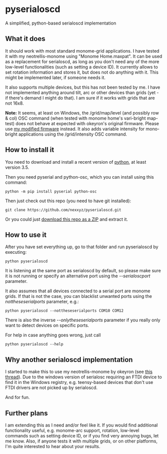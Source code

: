 # pyserialoscd

A simplified, python-based serialoscd implementation

## What it does

It should work with most standard monome-grid applications. I have tested it with my neotrellis-monome using "Monome Home.maxpat". It can be used as a replacement for serialoscd, as long as you don't need any of the more low-level functionalities (such as setting a device ID). It currently allows to set rotation information and stores it, but does not do anything with it. This might be implemented later, if someone needs it.

It also supports multiple devices, but this has not been tested by me. I have not implemented anything around tilt, arc or other devices than grids (yet - if there's demand I might do that). I am sure if it works with grids that are not 16x8.

**Note:** It seems, at least on Windows, the /grid/map/level (and possibly row & col) OSC command (when tested with monome home's vari-bright map-test) does not behave at expected with okeyron's original firmware. Please use [my modified firmware](https://github.com/nexxyz/neotrellis_monome_teensy) instead. It also adds variable intensity for mono-bright applications using the /grid/intensity OSC command.

## How to install it

You need to download and install a recent version of [python](python.org/downloads/), at least version 3.5.

Then you need pyserial and python-osc, which you can install using this command:

    python -m pip install pyserial python-osc

Then just check out this repo (you need to have git installed):

    git clone https://github.com/nexxyz/pyserialoscd.git

Or you could just [download this repo as a ZIP](https://github.com/nexxyz/pyserialoscd/archive/master.zip) and extract it.

## How to use it

After you have set everything up, go to that folder and run pyserialoscd by executing:

    python pyserialoscd

It is listening at the same port as serialoscd by default, so please make sure it is not running or specify an alternative port using the *--serialoscport* parameter.

It also assumes that all devices connected to a serial port are monome grids. If that is not the case, you can blacklist unwanted ports using the *nottheseserialports* parameter, e.g.:

    python pyserialoscd --nottheseserialports COM10 COM12

There is also the inverse *--onlytheseserialports* parameter if you really only want to detect devices on specific ports.

For help in case anything goes wrong, just call

    python pyserialoscd --help

## Why another serialoscd implementation

I started to make this to use my neotrellis-monome by okeyron (see [this thread](https://github.com/okyeron/neotrellis-monome)). Due to the windows version of serialosc requiring an FTDI device to find it in the Windows registry, e.g. teensy-based devices that don't use FTDI drivers are not picked up by serialoscd.

And for fun.

## Further plans
I am extending this as I need and/or feel like it. If you would find additional functionality useful, e.g. monome-arc support, rotation, low-level commands such as setting device ID, or if you find very annoying bugs, let me know. Also, if anyone tests it with multiple grids, or on other platforms, I'm quite interested to hear about your results.  
